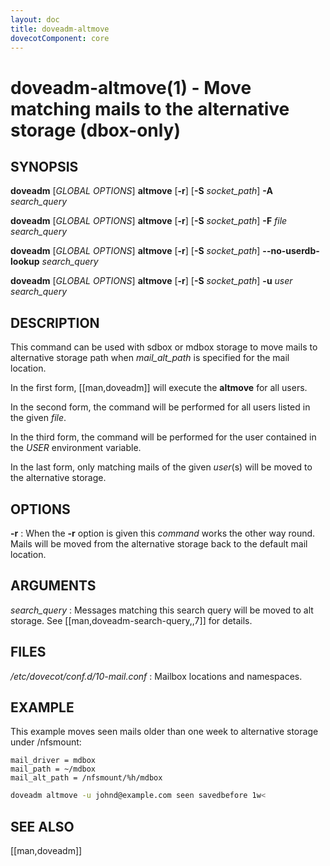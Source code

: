 ```yaml
---
layout: doc
title: doveadm-altmove
dovecotComponent: core
---
```


# doveadm-altmove(1) - Move matching mails to the alternative storage (dbox-only)

## SYNOPSIS

**doveadm** [*GLOBAL OPTIONS*] **altmove**
  [**-r**]
  [**-S** *socket_path*]
  **-A** *search_query*

**doveadm** [*GLOBAL OPTIONS*] **altmove**
  [**-r**]
  [**-S** *socket_path*]
  **-F** *file search_query*

**doveadm** [*GLOBAL OPTIONS*] **altmove**
  [**-r**]
  [**-S** *socket_path*]
  **\-\-no-userdb-lookup** *search_query*

**doveadm** [*GLOBAL OPTIONS*] **altmove**
  [**-r**]
  [**-S** *socket_path*]
  **-u** *user search_query*

## DESCRIPTION

This command can be used with sdbox or mdbox storage to move mails to
alternative storage path when *mail_alt_path* is specified for the mail
location.

In the first form, [[man,doveadm]] will execute the **altmove** for all users.

In the second form, the command will be performed for all users listed in
the given *file*.

In the third form, the command will be performed for the user contained in the
*USER* environment variable.

In the last form, only matching mails of the given *user*(s) will be
moved to the alternative storage.

<!-- @include: global-options.inc -->

## OPTIONS

<!-- @include: option-A.inc -->

<!-- @include: option-F-file.inc -->

<!-- @include: option-no-userdb-lookup.inc -->

**-r**
:   When the **-r** option is given this *command* works the other way
    round. Mails will be moved from the alternative storage back to the
    default mail location.

<!-- @include: option-S-socket.inc -->

<!-- @include: option-u-user.inc -->

## ARGUMENTS

*search_query*
:   Messages matching this search query will be moved to alt storage. See
    [[man,doveadm-search-query,,7]] for details.

## FILES

*/etc/dovecot/conf.d/10-mail.conf*
:   Mailbox locations and namespaces.

## EXAMPLE

This example moves seen mails older than one week to alternative
storage under /nfsmount:

```[dovecot.conf]
mail_driver = mdbox
mail_path = ~/mdbox
mail_alt_path = /nfsmount/%h/mdbox
```

```sh
doveadm altmove -u johnd@example.com seen savedbefore 1w<
```

<!-- @include: reporting-bugs.inc -->

## SEE ALSO

[[man,doveadm]]
